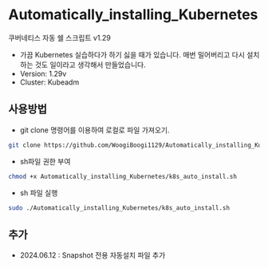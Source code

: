 # Automatically_installing_Kubernetes
쿠버네티스 자동 쉘 스크립트 v1.29
- 가끔 Kubernetes 실습하다가 하기 싫을 때가 있습니다. 매번 밀어버리고 다시 설치하는 것도 일이라고 생각해서 만들었습니다.
- Version: 1.29v
- Cluster: Kubeadm

## 사용방법
- git clone 명령어를 이용하여 로컬로 파일 가져오기.
```sh
git clone https://github.com/WoogiBoogi1129/Automatically_installing_Kubernetes.git
```

- sh파일 권한 부여
```sh
chmod +x Automatically_installing_Kubernetes/k8s_auto_install.sh
```

- sh 파일 실행
```sh
sudo ./Automatically_installing_Kubernetes/k8s_auto_install.sh
```

## 추가
- 2024.06.12 : Snapshot 전용 자동설치 파일 추가
